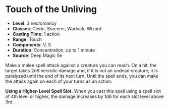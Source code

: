 # Touch of the Unliving

- **Level**: 3 necromancy
- **Classes**: Cleric, Sorcerer, Warlock, Wizard
- **Casting Time**: 1 action
- **Range**: Touch
- **Components**: V, S
- **Duration**: Concentration, up to 1 minute
- **Source**: Deep Magic 5e

Make a melee spell attack against a creature you can reach. On a hit, the target takes 2d6 necrotic damage and, if it is not an undead creature, it is paralyzed until the end of its next turn. Until the spell ends, you can make the attack again on each of your turns as an action.

**Using a Higher-Level Spell Slot.** When you cast this spell using a spell slot of 4th level or higher, the damage increases by 1d6 for each slot level above 3rd.
